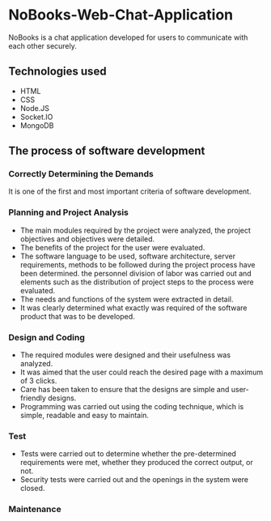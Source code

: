 # NoBooks-Web-Chat-Application
NoBooks is a chat application developed for users to communicate with each other securely.
## Technologies used
- HTML
- CSS
- Node.JS
- Socket.IO
- MongoDB
## The process of software development
### Correctly Determining the Demands
It is one of the first and most important criteria of software development.
### Planning and Project Analysis
- The main modules required by the project were analyzed, the project objectives and objectives were detailed.
- The benefits of the project for the user were evaluated.
- The software language to be used, software architecture, server requirements, methods to be followed during the project process have been determined. the personnel division of labor was carried out and elements such as the distribution of project steps to the process were evaluated.
- The needs and functions of the system were extracted in detail.
- It was clearly determined what exactly was required of the software product that was to be developed.
### Design and Coding
- The required modules were designed and their usefulness was analyzed.
- It was aimed that the user could reach the desired page with a maximum of 3 clicks.
- Care has been taken to ensure that the designs are simple and user-friendly designs.
- Programming was carried out using the coding technique, which is simple, readable and easy to maintain.
### Test
- Tests were carried out to determine whether the pre-determined requirements were met, whether they produced the correct output, or not.
- Security tests were carried out and the openings in the system were closed.
### Maintenance
